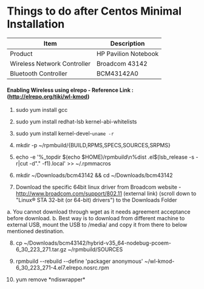# Things to do after Centos Minimal Installation

| Item | Description |
| --- | --- |
| Product | HP Pavilion Notebook |
| Wireless Network Controller | Broadcom 43142 |
| Bluetooth Controller | BCM43142A0 |


#### Enabling Wireless using elrepo - Reference Link : (http://elrepo.org/tiki/wl-kmod)

1. sudo yum install gcc

2. sudo yum install redhat-lsb kernel-abi-whitelists

3. sudo yum install kernel-devel-`uname -r`

4. mkdir -p ~/rpmbuild/{BUILD,RPMS,SPECS,SOURCES,SRPMS}

5. echo -e '%_topdir $(echo $HOME)/rpmbuild\n%dist .el$(lsb_release -s -r|cut -d"." -f1).local' >> ~/.rpmmacros

6. mkdir ~/Downloads/bcm43142 && cd ~/Downloads/bcm43142

7. Download the specific 64bit linux driver from Broadcom website -  http://www.broadcom.com/support/802.11 (external link) (scroll down to "Linux® STA 32-bit (or 64-bit) drivers") to the Downloads Folder

  a. You cannot download through wget as it needs agreement acceptance before download.
  b. Best way is to download from different machine to external USB, mount the USB to /media/ and copy it from there to below mentioned destination.

8. cp ~/Downloads/bcm43142/hybrid-v35_64-nodebug-pcoem-6_30_223_271.tar.gz ~/rpmbuild/SOURCES

9. rpmbuild --rebuild --define 'packager anonymous' ~/wl-kmod-6_30_223_271-4.el7.elrepo.nosrc.rpm

10. yum remove \*ndiswrapper\*

